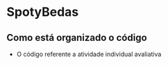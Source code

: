 # SpotyBedas

## Como está organizado o código 
- O código referente a atividade individual avaliativa

